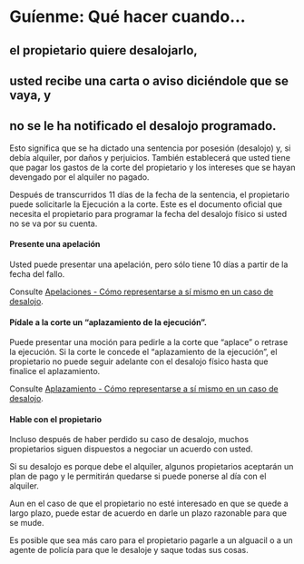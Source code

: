 ﻿# Guíenme: Qué hacer cuando...

## el propietario quiere desalojarlo,

## usted recibe una carta o aviso diciéndole que se vaya, y

## no se le ha notificado el desalojo programado.

Esto significa que se ha dictado una sentencia por posesión (desalojo) y, si debía alquiler, por daños y perjuicios. También establecerá que usted tiene que pagar los gastos de la corte del propietario y los intereses que se hayan devengado por el alquiler no pagado.

Después de transcurridos 11 días de la fecha de la sentencia, el propietario puede solicitarle la Ejecución a la corte. Este es el documento oficial que necesita el propietario para programar la fecha del desalojo físico si usted no se va por su cuenta.

#### Presente una apelación

Usted puede presentar una apelación, pero sólo tiene 10 días a partir de la fecha del fallo.

Consulte [Apelaciones - Cómo representarse a sí mismo en un caso de desalojo](https://www.masslegalhelp.org/housing/lt1-booklet-7-appeals.pdf).

#### Pídale a la corte un “aplazamiento de la ejecución”.

Puede presentar una moción para pedirle a la corte que “aplace” o retrase la ejecución. Si la corte le concede el “aplazamiento de la ejecución”, el propietario no puede seguir adelante con el desalojo físico hasta que finalice el aplazamiento.

Consulte [Aplazamiento - Cómo representarse a sí mismo en un caso de desalojo](https://www.masslegalhelp.org/housing/lt1-booklet-8-stay.pdf).

#### Hable con el propietario

Incluso después de haber perdido su caso de desalojo, muchos propietarios siguen dispuestos a negociar un acuerdo con usted.

Si su desalojo es porque debe el alquiler, algunos propietarios aceptarán un plan de pago y le permitirán quedarse si puede ponerse al día con el alquiler.

Aun en el caso de que el propietario no esté interesado en que se quede a largo plazo, puede estar de acuerdo en darle un plazo razonable para que se mude.

Es posible que sea más caro para el propietario pagarle a un alguacil o a un agente de policía para que le desaloje y saque todas sus cosas.
